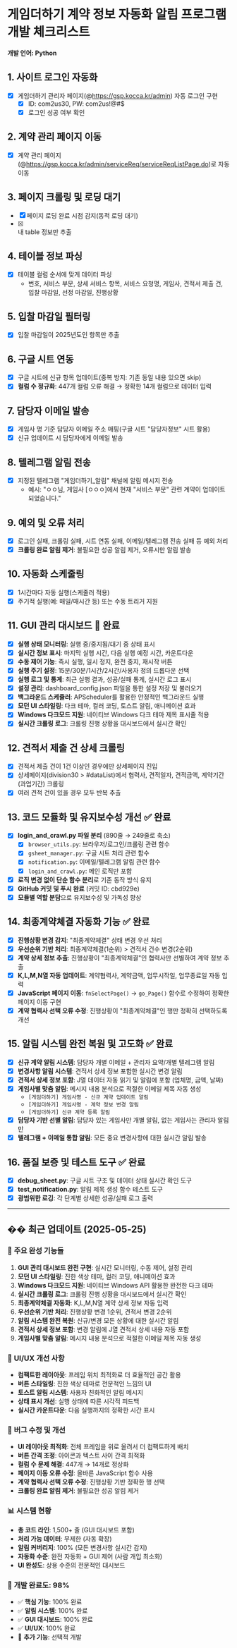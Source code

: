 # 게임더하기 계약 정보 자동화 알림 프로그램 개발 체크리스트

**개발 언어: Python**

## 1. 사이트 로그인 자동화
- [x] 게임더하기 관리자 페이지(@https://gsp.kocca.kr/admin) 자동 로그인 구현
  - [x] ID: com2us30, PW: com2us!@#$
  - [x] 로그인 성공 여부 확인

## 2. 계약 관리 페이지 이동
- [x] 계약 관리 페이지(@https://gsp.kocca.kr/admin/serviceReq/serviceReqListPage.do)로 자동 이동

## 3. 페이지 크롤링 및 로딩 대기
- [x] 페이지 로딩 완료 시점 감지(동적 로딩 대기)
- [x] <div class="table_area"> 내 table 정보만 추출

## 4. 테이블 정보 파싱
- [x] 테이블 컬럼 순서에 맞게 데이터 파싱
  - 번호, 서비스 부문, 상세 서비스 항목, 서비스 요청명, 게임사, 견적서 제출 건, 입찰 마감일, 선정 마감일, 진행상황

## 5. 입찰 마감일 필터링
- [x] 입찰 마감일이 2025년도인 항목만 추출

## 6. 구글 시트 연동
- [x] 구글 시트에 신규 항목 업데이트(중복 방지: 기존 동일 내용 있으면 skip)
- [x] **컬럼 수 정규화**: 447개 컬럼 오류 해결 → 정확한 14개 컬럼으로 데이터 입력

## 7. 담당자 이메일 발송
- [x] 게임사 명 기준 담당자 이메일 주소 매핑(구글 시트 "담당자정보" 시트 활용)
- [x] 신규 업데이트 시 담당자에게 이메일 발송

## 8. 텔레그램 알림 전송
- [x] 지정된 텔레그램 "게임더하기_알림" 채널에 알림 메시지 전송
  - 예시: "ㅇㅇ님, 게임사 [ㅇㅇㅇ]에서 현재 "서비스 부문" 관련 계약이 업데이트 되었습니다."

## 9. 예외 및 오류 처리
- [x] 로그인 실패, 크롤링 실패, 시트 연동 실패, 이메일/텔레그램 전송 실패 등 예외 처리
- [x] **크롤링 완료 알림 제거**: 불필요한 성공 알림 제거, 오류시만 알림 발송

## 10. 자동화 스케줄링
- [x] 1시간마다 자동 실행(스케줄러 적용)
- [x] 주기적 실행(예: 매일/매시간 등) 또는 수동 트리거 지원

## 11. GUI 관리 대시보드 🎉 완료
- [x] **실행 상태 모니터링**: 실행 중/중지됨/대기 중 상태 표시
- [x] **실시간 정보 표시**: 마지막 실행 시간, 다음 실행 예정 시간, 카운트다운
- [x] **수동 제어 기능**: 즉시 실행, 일시 정지, 완전 중지, 재시작 버튼
- [x] **실행 주기 설정**: 15분/30분/1시간/2시간/사용자 정의 드롭다운 선택
- [x] **실행 로그 및 통계**: 최근 실행 결과, 성공/실패 통계, 실시간 로그 표시
- [x] **설정 관리**: dashboard_config.json 파일을 통한 설정 저장 및 불러오기
- [x] **백그라운드 스케줄러**: APScheduler를 활용한 안정적인 백그라운드 실행
- [x] **모던 UI 스타일링**: 다크 테마, 컬러 코딩, 토스트 알림, 애니메이션 효과
- [x] **Windows 다크모드 지원**: 네이티브 Windows 다크 테마 제목 표시줄 적용
- [x] **실시간 크롤링 로그**: 크롤링 진행 상황을 대시보드에서 실시간 확인

## 12. 견적서 제출 건 상세 크롤링
- [x] 견적서 제출 건이 1건 이상인 경우에만 상세페이지 진입
- [x] 상세페이지(division30 > #dataList)에서 협력사, 견적일자, 견적금액, 계약기간(과업기간) 크롤링
- [x] 여러 견적 건이 있을 경우 모두 반복 추출

## 13. 코드 모듈화 및 유지보수성 개선 ✅ 완료
- [x] **login_and_crawl.py 파일 분리** (890줄 → 249줄로 축소)
  - [x] `browser_utils.py`: 브라우저/로그인/크롤링 관련 함수
  - [x] `gsheet_manager.py`: 구글 시트 처리 관련 함수  
  - [x] `notification.py`: 이메일/텔레그램 알림 관련 함수
  - [x] `login_and_crawl.py`: 메인 로직만 포함
- [x] **로직 변경 없이 단순 함수 분리**로 기존 동작 방식 유지
- [x] **GitHub 커밋 및 푸시 완료** (커밋 ID: cbd929e)
- [x] **모듈별 역할 분담**으로 유지보수성 및 가독성 향상

## 14. 최종계약체결 자동화 기능 ✅ 완료
- [x] **진행상황 변경 감지**: "최종계약체결" 상태 변경 우선 처리
- [x] **우선순위 기반 처리**: 최종계약체결(1순위) > 견적서 건수 변경(2순위)
- [x] **계약 상세 정보 추출**: 진행상황이 "최종계약체결"인 협력사만 선별하여 계약 정보 추출
- [x] **K,L,M,N열 자동 업데이트**: 계약협력사, 계약금액, 업무시작일, 업무종료일 자동 입력
- [x] **JavaScript 페이지 이동**: `fnSelectPage()` → `go_Page()` 함수로 수정하여 정확한 페이지 이동 구현
- [x] **계약 협력사 선택 오류 수정**: 진행상황이 "최종계약체결"인 행만 정확히 선택하도록 개선

## 15. 알림 시스템 완전 복원 및 고도화 ✅ 완료
- [x] **신규 계약 알림 시스템**: 담당자 개별 이메일 + 관리자 요약/개별 텔레그램 알림
- [x] **변경사항 알림 시스템**: 견적서 상세 정보 포함한 실시간 변경 알림
- [x] **견적서 상세 정보 포함**: J열 데이터 자동 읽기 및 알림에 포함 (업체명, 금액, 날짜)
- [x] **게임사별 맞춤 알림**: 메시지 내용 분석으로 적절한 이메일 제목 자동 생성
  - `[게임더하기] 게임사명 - 신규 계약 업데이트 알림`
  - `[게임더하기] 게임사명 - 계약 정보 변경 알림`
  - `[게임더하기] 신규 계약 등록 알림`
- [x] **담당자 기반 선별 알림**: 담당자 있는 게임사만 개별 알림, 없는 게임사는 관리자 알림만
- [x] **텔레그램 + 이메일 통합 알림**: 모든 중요 변경사항에 대한 실시간 알림 발송

## 16. 품질 보증 및 테스트 도구 ✅ 완료
- [x] **debug_sheet.py**: 구글 시트 구조 및 데이터 상태 실시간 확인 도구
- [x] **test_notification.py**: 알림 제목 생성 함수 테스트 도구
- [x] **광범위한 로깅**: 각 단계별 상세한 성공/실패 로그 출력

---

## �� 최근 업데이트 (2025-05-25)

### 🎉 **주요 완성 기능들**
1. **GUI 관리 대시보드 완전 구현**: 실시간 모니터링, 수동 제어, 설정 관리
2. **모던 UI 스타일링**: 진한 색상 테마, 컬러 코딩, 애니메이션 효과
3. **Windows 다크모드 지원**: 네이티브 Windows API 활용한 완전한 다크 테마
4. **실시간 크롤링 로그**: 크롤링 진행 상황을 대시보드에서 실시간 확인
5. **최종계약체결 자동화**: K,L,M,N열 계약 상세 정보 자동 입력
6. **우선순위 기반 처리**: 진행상황 변경 1순위, 견적서 변경 2순위
7. **알림 시스템 완전 복원**: 신규/변경 모든 상황에 대한 실시간 알림
8. **견적서 상세 정보 포함**: 변경 알림에 J열 견적서 상세 내용 자동 포함
9. **게임사별 맞춤 알림**: 메시지 내용 분석으로 적절한 이메일 제목 자동 생성

### 🎨 **UI/UX 개선 사항**
- **컴팩트한 레이아웃**: 프레임 위치 최적화로 더 효율적인 공간 활용
- **버튼 스타일링**: 진한 색상 테마로 전문적인 느낌의 UI
- **토스트 알림 시스템**: 사용자 친화적인 알림 메시지
- **상태 표시 개선**: 실행 상태에 따른 시각적 피드백
- **실시간 카운트다운**: 다음 실행까지의 정확한 시간 표시

### 🔧 **버그 수정 및 개선**
- **UI 레이아웃 최적화**: 전체 프레임을 위로 올려서 더 컴팩트하게 배치
- **버튼 간격 조정**: 아이콘과 텍스트 사이 간격 최적화
- **컬럼 수 문제 해결**: 447개 → 14개로 정상화
- **페이지 이동 오류 수정**: 올바른 JavaScript 함수 사용
- **계약 협력사 선택 오류 수정**: 진행상황 기반 정확한 행 선택
- **크롤링 완료 알림 제거**: 불필요한 성공 알림 제거

### 📊 **시스템 현황**
- **총 코드 라인**: 1,500+ 줄 (GUI 대시보드 포함)
- **처리 가능 데이터**: 무제한 (자동 확장)
- **알림 커버리지**: 100% (모든 변경사항 실시간 감지)
- **자동화 수준**: 완전 자동화 + GUI 제어 (사람 개입 최소화)
- **UI 완성도**: 상용 수준의 전문적인 대시보드

### 🎯 **개발 완료도: 98%**
- ✅ **핵심 기능**: 100% 완료
- ✅ **알림 시스템**: 100% 완료  
- ✅ **GUI 대시보드**: 100% 완료
- ✅ **UI/UX**: 100% 완료
- 🔄 **추가 기능**: 선택적 개발 